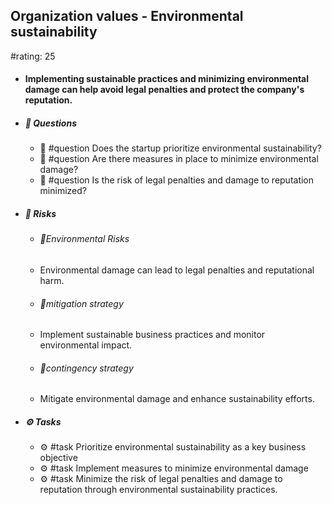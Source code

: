 ## Organization values - Environmental sustainability
#rating: 25
- #### Implementing sustainable practices and minimizing environmental damage can help avoid legal penalties and protect the company's reputation.
- ##### 💭 Questions
  - 💭 #question Does the startup prioritize environmental sustainability?
  - 💭 #question Are there measures in place to minimize environmental damage?
  - 💭 #question Is the risk of legal penalties and damage to reputation minimized?
- ##### 🚨 Risks

  - ###### 🚨Environmental Risks
  - Environmental damage can lead to legal penalties and reputational harm.
  - ###### 🚨mitigation strategy
  - Implement sustainable business practices and monitor environmental impact.
  - ###### 🚨contingency strategy
  - Mitigate environmental damage and enhance sustainability efforts.
- ##### ⚙️ Tasks
  - ⚙️ #task Prioritize environmental sustainability as a key business objective
  - ⚙️ #task  Implement measures to minimize environmental damage
  - ⚙️ #task  Minimize the risk of legal penalties and damage to reputation through environmental sustainability practices.


